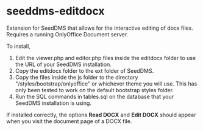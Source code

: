 # seeddms-editdocx
Extension for SeedDMS that allows for the interactive editing of docx files. Requires a running OnlyOffice Document server.

To install, 
1) Edit the viewer.php and editor.php files inside the editdocx folder to use the URL of your SeedDMS installation.
2) Copy the editdocx folder to the ext folder of SeedDMS.
3) Copy the files inside the js folder to the directory "<seeddms root>/styles/bootstrap/onlyoffice" or whichever theme you will use. This has only been tested to work on the default bootstrap styles folder.
4) Run the SQL commands in tables.sql on the database that your SeedDMS installation is using.

If installed correctly, the options **Read DOCX** and **Edit DOCX** should appear when you visit the document page of a DOCX file.
